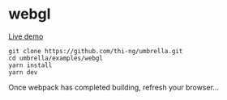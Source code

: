 # webgl

[Live demo](http://demo.thi.ng/umbrella/hiccup-dom/webgl/)

```
git clone https://github.com/thi-ng/umbrella.git
cd umbrella/examples/webgl
yarn install
yarn dev
```

Once webpack has completed building, refresh your browser...
